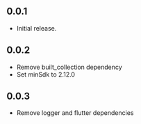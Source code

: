 ## 0.0.1

* Initial release.

## 0.0.2

* Remove built_collection dependency
* Set minSdk to 2.12.0

## 0.0.3

* Remove logger and flutter dependencies
